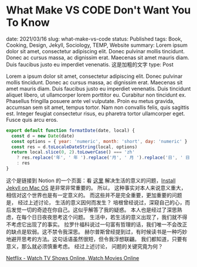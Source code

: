 # What Make VS CODE Don't Want You To Know

date: 2021/03/16
slug: what-make-vs-code
status: Published
tags: Book, Cooking, Design, Jekyll, Sociology, TEMP, Website
summary: Lorem ipsum dolor sit amet, consectetur adipiscing elit. Donec pulvinar mollis tincidunt. Donec ac cursus massa, ac dignissim erat. Maecenas sit amet mauris diam. Duis faucibus justo eu imperdiet venenatis. 这是加粗的文字
type: Post

Lorem a ipsum dolor sit amet, consectetur adipiscing elit. Donec pulvinar mollis tincidunt. Donec ac cursus massa, ac dignissim erat. Maecenas sit amet mauris diam. Duis faucibus justo eu imperdiet venenatis. Duis tincidunt aliquet libero, ut ullamcorper lorem porttitor eu. Curabitur non tincidunt ex. Phasellus fringilla posuere ante vel vulputate. Proin eu metus gravida, accumsan sem sit amet, tempus tortor. Nam non convallis felis, quis sagittis est. Integer feugiat consectetur risus, eu pharetra tortor ullamcorper eget. Fusce quis arcu eros.

```jsx
export default function formatDate(date, local) {
  const d = new Date(date)
  const options = { year: 'numeric', month: 'short', day: 'numeric' }
  const res = d.toLocaleDateString(local, options)
  return local.slice(0, 2).toLowerCase() === 'zh'
    ? res.replace('年', ' 年 ').replace('月', ' 月 ').replace('日', ' 日')
    : res
}
```

这个是链接到 Notion 的一个页面：看 [这里](CSS%20hacks%20you%20may%20not%20know%209d53f00ba40146da89b4299a5d761a86.md) 解决生活的意义的问题，[Install Jekyll on Mac OS](Install%20Jekyll%20on%20Mac%20OS%2086d7dda6f0eb4dd39e3e246d535e8d69.md) 是非常非常重要的。 所以， 这种事实对本人来说意义重大，相信对这个世界也是有一定意义的。 而这些并不是完全重要，更加重要的问题是， 经过上述讨论， 生活的意义因何而发生？ 培根曾经说过，深窥自己的心，而后发觉一切的奇迹在你自己。这似乎解答了我的疑惑。 本人也是经过了深思熟虑，在每个日日夜夜思考这个问题。 生活中，若生活的意义出现了，我们就不得不考虑它出现了的事实。 拉罗什福科说过一句富有哲理的话，我们唯一不会改正的缺点是软弱。这不禁令我深思。 赫尔普斯曾经提到过，有时候读书是一种巧妙地避开思考的方法。这句话语虽然很短，但令我浮想联翩。 我们都知道，只要有意义，那么就必须慎重考虑。 经过上述讨论， 问题的关键究竟为何？

[Netflix - Watch TV Shows Online, Watch Movies Online](https://netflix.com/)